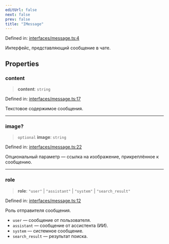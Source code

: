 ```yaml
---
editUrl: false
next: false
prev: false
title: "IMessage"
---
```


Defined in: [interfaces/message.ts:4](https://github.com/zloishavrin/gigachat-node/blob/caa3650af4fe67dae9b8b26de5173c6609712947/src/interfaces/message.ts#L4)

Интерфейс, представляющий сообщение в чате.

## Properties

### content

> **content**: `string`

Defined in: [interfaces/message.ts:17](https://github.com/zloishavrin/gigachat-node/blob/caa3650af4fe67dae9b8b26de5173c6609712947/src/interfaces/message.ts#L17)

Текстовое содержимое сообщения.

***

### image?

> `optional` **image**: `string`

Defined in: [interfaces/message.ts:22](https://github.com/zloishavrin/gigachat-node/blob/caa3650af4fe67dae9b8b26de5173c6609712947/src/interfaces/message.ts#L22)

Опциональный параметр — ссылка на изображение, прикреплённое к сообщению.

***

### role

> **role**: `"user"` \| `"assistant"` \| `"system"` \| `"search_result"`

Defined in: [interfaces/message.ts:12](https://github.com/zloishavrin/gigachat-node/blob/caa3650af4fe67dae9b8b26de5173c6609712947/src/interfaces/message.ts#L12)

Роль отправителя сообщения.
- `user` — сообщение от пользователя.
- `assistant` — сообщение от ассистента (ИИ).
- `system` — системное сообщение.
- `search_result` — результат поиска.
